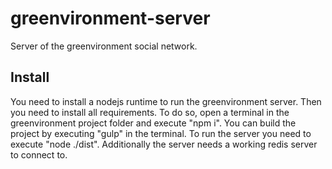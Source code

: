# greenvironment-server

Server of the greenvironment social network.

## Install

You need to install a nodejs runtime to run the greenvironment server. 
Then you need to install all requirements. To do so, open a terminal in the
greenvironment project folder and execute "npm i". You can build the project by
executing "gulp" in the terminal. To run the server you need
to execute "node ./dist".
Additionally the server needs a working redis server to connect to.
